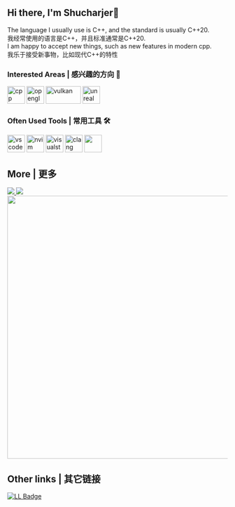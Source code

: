 ## Hi there, I'm Shucharjer👋

<!--
**Shucharjer/Shucharjer** is a ✨ _special_ ✨ repository because its `README.md` (this file) appears on your GitHub profile.

Here are some ideas to get you started:

- 🔭 I’m currently working on ...
- 🌱 I’m currently learning ...
- 👯 I’m looking to collaborate on ...
-  I’m looking for help with ...
- 💬 Ask me about ...
- 📫 How to reach me: ...
- 😄 Pronouns: ...
- ⚡ Fun fact: ...
-->

The language I usually use is C++, and the standard is usually C++20.  
我经常使用的语言是C++，并且标准通常是C++20.  
I am happy to accept new things, such as new features in modern cpp.    
我乐于接受新事物，比如现代C++的特性  

### Interested Areas | 感兴趣的方向 🔭

<div>
  <img src='https://cdn.jsdelivr.net/gh/devicons/devicon/icons/cplusplus/cplusplus-original.svg' alt='cpp' width='40px' height='40px' />
  <img src="https://cdn.jsdelivr.net/gh/devicons/devicon@latest/icons/opengl/opengl-original.svg" alt='opengl' width='40px' height='40px' />
  <img src="https://www.vulkan.org/user/themes/vulkan/images/logo/vulkan-logo.svg" alt='vulkan' width='80px' height='40px' />
  <img src="https://cdn.jsdelivr.net/gh/devicons/devicon@latest/icons/unrealengine/unrealengine-original.svg" alt='unreal' width='40px' height='40px' />
</div>

### Often Used Tools | 常用工具 🛠️

<div>
  <img src="https://cdn.jsdelivr.net/gh/devicons/devicon@latest/icons/vscode/vscode-original.svg" alt='vscode' width='40px' height='40px' />
  <img src="https://cdn.jsdelivr.net/gh/devicons/devicon@latest/icons/neovim/neovim-original.svg" alt='nvim' width='40px' height='40px' />
  <img src="https://cdn.jsdelivr.net/gh/devicons/devicon@latest/icons/visualstudio/visualstudio-original.svg" alt='visualstudio' width='40px' height='40px' />
  <img src="https://cdn.jsdelivr.net/gh/devicons/devicon@latest/icons/llvm/llvm-original.svg" alt='clang' width='40px' height='40px' />
  <img src="https://cdn.jsdelivr.net/gh/devicons/devicon@latest/icons/powershell/powershell-original.svg" width='40px' height='40px' />
</div>

## More | 更多

<a href="https://github.com/anuraghazra/github-readme-stats">
  <img src="https://github-readme-stats.vercel.app/api/top-langs/?username=Shucharjer&layout=compact" />
</a>

<a href="https://github.com/anuraghazra/convoychat">
  <img src="https://github-readme-stats.vercel.app/api?username=Shucharjer&count_private=true&show_icons=true&hide=issues" />
</a>

<div>
  <img src="https://wakatime.com/share/@c2bf5fd3-fa11-40bd-95ed-8665146ffa80/cea559f9-fa9d-4b6f-821f-f306022ff961.svg" width='600px'/>
</div>


## Other links | 其它链接

<a href="https://gitee.com/Shucharjer" target="_blank">
  <img src="https://img.shields.io/badge/Gitee-blue?style=for-the-badge&logo=gitee&logoColor=white" alt="LL Badge"/>
</a>
